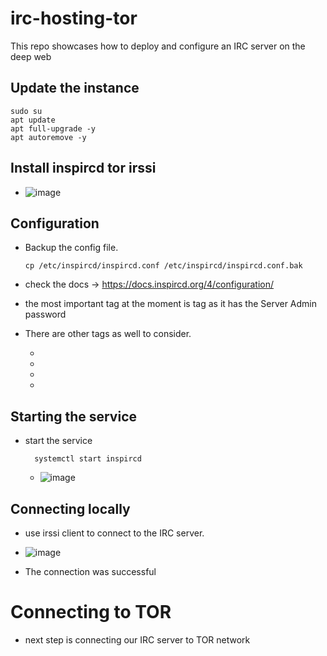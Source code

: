 # irc-hosting-tor
This repo showcases how to deploy and configure an IRC server on the deep web

## Update the instance

    sudo su
    apt update
    apt full-upgrade -y
    apt autoremove -y

## Install inspircd tor irssi

  - ![image](https://github.com/user-attachments/assets/3dfe2604-1888-4aec-82f7-81f2420760c7)

## Configuration

- Backup the config file.
  
      cp /etc/inspircd/inspircd.conf /etc/inspircd/inspircd.conf.bak

- check the docs -> https://docs.inspircd.org/4/configuration/
- the most important tag at the moment is <oper> tag as it has the Server Admin password
- There are other tags as well to consider.
    - <admin>
    - <bind>
    - <server>
    - <files>

## Starting the service

- start the service

        systemctl start inspircd

    - ![image](https://github.com/user-attachments/assets/12de861e-5280-441a-b61f-a7a2706f17bd)
 
## Connecting locally

- use irssi client to connect to the IRC server.
  
- ![image](https://github.com/user-attachments/assets/31cda724-0015-49e3-ad90-0c43add75dee)

- The connection was successful

# Connecting to TOR

- next step is connecting our IRC server to TOR network





